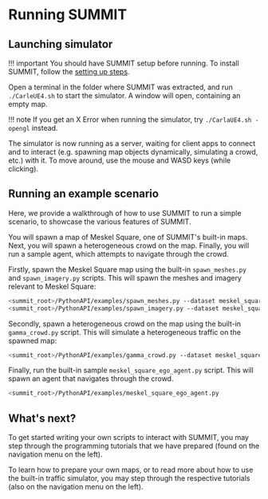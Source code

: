 <h1> Running SUMMIT </h1>

## Launching simulator

!!! important
    You should have SUMMIT setup before running. To install SUMMIT, follow the [setting up steps](../setting_up).

Open a terminal in the folder where SUMMIT was extracted, and run `./CarleUE4.sh` to start the simulator. A window will open, containing an empty map. 

!!! note
    If you get an X Error when running the simulator, try `./CarlaUE4.sh -opengl` instead.

The simulator is now running as a server, waiting for client apps to connect and to interact (e.g. spawning map objects dynamically, simulating a crowd, etc.) with it. To move around, use the mouse and WASD keys (while clicking). 

## Running an example scenario

Here, we provide a walkthrough of how to use SUMMIT to run a simple scenario, to showcase the various features of SUMMIT. 

You will spawn a map of Meskel Square, one of SUMMIT's built-in maps. Next, you will spawn a heterogeneous crowd on the map. Finally, you will run a sample agent, which attempts to navigate through the crowd.

Firstly, spawn the Meskel Square map using the built-in `spawn_meshes.py` and `spawn_imagery.py` scripts. This will spawn the meshes and imagery relevant to Meskel Square:
```bash
<summit_root>/PythonAPI/examples/spawn_meshes.py --dataset meskel_square
<summit_root>/PythonAPI/examples/spawn_imagery.py --dataset meskel_square
```

Secondly, spawn a heterogeneous crowd on the map using the built-in `gamma_crowd.py` script. This will simulate a heterogeneous traffic on the spawned map:
```bash
<summit_root>/PythonAPI/examples/gamma_crowd.py --dataset meskel_square
```

Finally, run the built-in sample `meskel_square_ego_agent.py` script. This will spawn an agent that navigates through the crowd.
```bash
<summit_root>/PythonAPI/examples/meskel_square_ego_agent.py
```

## What's next?
To get started writing your own scripts to interact with SUMMIT, you may step through the programming tutorials that we have prepared (found on the navigation menu on the left).

To learn how to prepare your own maps, or to read more about how to use the built-in traffic simulator, you may step through the respective tutorials (also on the navigation menu on the left).
